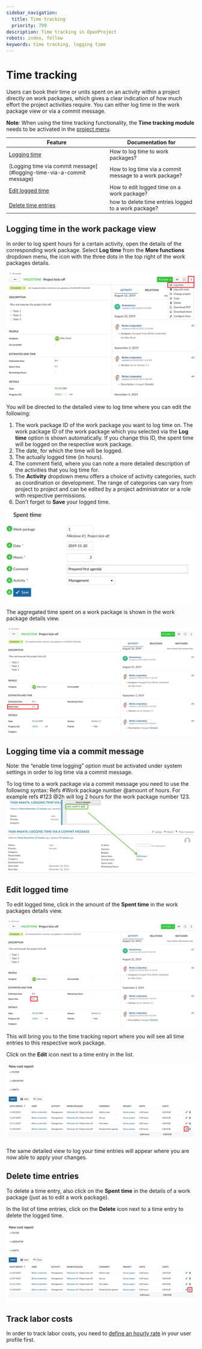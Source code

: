 ```yaml
---
sidebar_navigation:
  title: Time tracking
  priority: 799
description: Time tracking in OpenProject
robots: index, follow
keywords: time tracking, logging time
---
```


# Time tracking

Users can book their time or units spent on an activity within a project directly on work packages,  which gives a clear indication of how much effort the project activities require. You can either log time in the work package view or via a  commit message.

<div class="alert alert-info" role="alert">

**Note**: When using the time tracking functionality, the **Time tracking module** needs to be activated in the [project menu](../../../project-admin-guide).

</div>


| Feature                                                      | Documentation for                                       |
| ------------------------------------------------------------ | ------------------------------------------------------- |
| [Logging time](#logging-time-in-the-work-package-view)       | How to log time to work packages?                       |
| [Logging time via commit message](#logging-time-via-a-commit message) | How to log time via a commit message to a work package? |
| [Edit logged time](#edit-logged-time)                        | How to edit logged time on a work package?              |
| [Delete time entries](#delte-time-entires)                   | how to delete time entries logged to a work package?    |

## Logging time in the work package view

In order to log spent hours for a certain activity, open the details of the corresponding work package. Select **Log time** from the **More functions** dropdown menu, the icon with the three dots in the top right of the work packages details.

![Time-tracking_log-time](Time-tracking_log-time.png)

You will be directed to the detailed view to log time where you can edit the following:

1. The work package ID of the work package you want to log time on. The work package ID of the work package which you selected via the **Log time** option is shown automatically. If you change this ID, the spent time will be logged on the respective work package.
2. The date, for which the time will be logged.
3. The actually logged time (in hours).
4. The comment field, where you can note a more detailed description of the activities that you log time for.
5. The **Activity** dropdown menu offers a choice of activity  categories, such as coordination or development. The range of categories can vary from project to project and can be edited by a project  administrator or a role with respective permissions.
6. Don’t forget to **Save** your logged time.

![Time-tracking_log-time-details](Time-tracking_log-time-details.png)

The aggregated time spent on a work package is shown in the work package details view.

![Spent-time-sum](Spent-time-sum.png)

## Logging time via a commit message

Note: the “enable time logging” option must be activated under system settings in order to log time via a commit message.

To log time to a work package via a commit message you need to use  the following syntax: Refs #Work package number @amount of hours. For  example refs #123 @2h will log 2 hours for the work package number 123.![3-Log-time-via-commit-message](3-Log-time-via-commit-message.png)

## Edit logged time

To edit logged time, click in the amount of the **Spent time** in the work packages details view.

![Edit-logged-time](Edit-logged-time.png)

This will bring you to the time tracking report where you will see all time entries to this respective work package.

Click on the **Edit** icon next to a time entry in the list.

![Time-logging-edit](Time-logging-edit.png)

The same detailed view to log your time entries will appear where you are now able to apply your changes.

## Delete time entries

To delete a time entry, also click on the **Spent time** in the details of a work package (just as to edit a work package).

In the list of time entries, click on the **Delete** icon next to a time entry to delete the logged time.



![Time-logging-delete](Time-logging-delete.png)

## Track labor costs

In order to track labor costs, you need to [define an hourly rate](../cost-tracking/#hourly-rate) in your user profile first.

